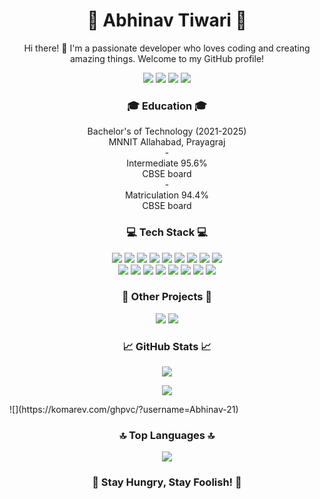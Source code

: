 <!-- Your Name -->
<h1 align="center">🌟 Abhinav Tiwari 🌟</h1>

<!-- Your Introduction -->
<p align="center">
  Hi there! 👋 I'm a passionate developer who loves coding and creating amazing things. Welcome to my GitHub profile!
</p>

<!-- Your Social Media and Contact -->
<p align="center">
  <a href="https://www.linkedin.com/in/abhinav-tiwari-mnnit/"><img src="https://img.shields.io/badge/-LinkedIn-blue?style=flat&logo=linkedin"></a>
  <a href="https://mail.google.com/mail/?view=cm&fs=1&to=abhiitiwarii0@gmail.com"><img src="https://img.shields.io/badge/-Email-D14836?style=flat&logo=email&logoColor=white"></a>
  <a href="https://leetcode.com/Dev_Demigod/"><img src="https://img.shields.io/badge/-LeetCode-FFA116?style=flat&logo=leetcode&logoColor=white"></a>
  <a href="https://auth.geeksforgeeks.org/user/abhiitiwarii0/"><img src="https://img.shields.io/badge/-GeeksforGeeks-0F9D58?style=flat&logo=geeksforgeeks&logoColor=white"></a>
</p>

<!-- Your Education -->
<h3 align="center">🎓 Education 🎓</h3>
<p align="center">
    Bachelor's of Technology (2021-2025)<br>
    MNNIT Allahabad, Prayagraj<br>
  - <br>Intermediate 95.6%<br>
    CBSE board<br>
  - <br>Matriculation 94.4%<br>
    CBSE board
</p>

<!-- Your Skills -->
<h3 align="center">💻 Tech Stack 💻</h3>
<p align="center">
<img src="https://img.shields.io/badge/-HTML5-E34F26?style=flat&logo=html5&logoColor=white">
<img src="https://img.shields.io/badge/-CSS3-1572B6?style=flat&logo=css3">
<img src="https://img.shields.io/badge/-JavaScript-F7DF1E?style=flat&logo=javascript&logoColor=white">
<img src="https://img.shields.io/badge/-Python-3776AB?style=flat&logo=python&logoColor=white">
<img src="https://img.shields.io/badge/-C++-00599C?style=flat&logo=c%2B%2B&logoColor=white">
<img src="https://img.shields.io/badge/-C-00599C?style=flat&logo=c&logoColor=white">
<img src="https://img.shields.io/badge/-Git-F05032?style=flat&logo=git&logoColor=white">
<img src="https://img.shields.io/badge/-Machine%20Learning-FF6F00?style=flat">
<img src="https://img.shields.io/badge/-Data%20Analysis-3366BB?style=flat">
 <br><img src="https://img.shields.io/badge/-scikit--learn-F7931E?style=flat&logo=scikit-learn&logoColor=white">
<img src="https://img.shields.io/badge/-pandas-150458?style=flat&logo=pandas&logoColor=white">
<img src="https://img.shields.io/badge/-NumPy-013243?style=flat&logo=numpy&logoColor=white">
<img src="https://img.shields.io/badge/-Matplotlib-007ACC?style=flat&logo=matplotlib&logoColor=white">
<img src="https://img.shields.io/badge/-MongoDB-47A248?style=flat&logo=mongodb&logoColor=white">
<img src="https://img.shields.io/badge/-MySQL-4479A1?style=flat&logo=mysql&logoColor=white">
<img src="https://img.shields.io/badge/-Node.js-339933?style=flat&logo=node.js&logoColor=white">
<img src="https://img.shields.io/badge/-Express.js-000000?style=flat&logo=express&logoColor=white">

</p>

<!-- Your Other Projects -->
<h3 align="center">🚀 Other Projects 🚀</h3>
<p align="center">
  <a href="https://github.com/Abhinav-21/Healthcare-Record-Management"><img src="https://img.shields.io/badge/-Project%201-181717?style=flat&logo=github"></a>
  <a href="https://github.com/Abhinav-21/Machine-Learning-Models"><img src="https://img.shields.io/badge/-Project%202-181717?style=flat&logo=github"></a>
</p>

<!-- Your GitHub Stats -->
<h3 align="center">📈 GitHub Stats 📈</h3>
<p align="center">
  <img src="https://github-readme-stats.vercel.app/api?username=Abhinav-21&show_icons=true&theme=dark">
</p>
<p align="center">
  <a href="https://git.io/streak-stats"><img src="https://github-readme-streak-stats.herokuapp.com?user=Abhinav-21&theme=dark&date_format=M%20j%5B%2C%20Y%5D&mode=weekly"></a>
</p>
![](https://komarev.com/ghpvc/?username=Abhinav-21)

<!-- Your Top Languages -->
<h3 align="center">🔝 Top Languages 🔝</h3>
<p align="center">
  <a href="https://github.com/anuraghazra/github-readme-stats"><img src="https://github-readme-stats.vercel.app/api/top-langs/?username=Abhinav-21&theme=dark"></a>
</p>

<!-- Your Favorite Quote -->
<h3 align="center">🌟 Stay Hungry, Stay Foolish! 🌟</h3>
